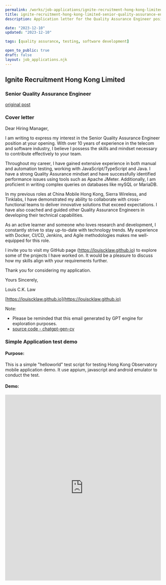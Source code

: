 ```yaml
---
permalink: /works/job-applications/ignite-recruitment-hong-kong-limited-senior-quality-assurance-engineer/index.html
title: ignite-recruitment-hong-kong-limited-senior-quality-assurance-engineer-application-page
description: Application letter for the Quality Assurance Engineer position at aacat fintech Limited.

date: "2023-12-10"
updated: "2023-12-10"

tags: [quality assurance, testing, software development]

open_to_public: true
draft: false
layout: job_applications.njk
---
```


<!-- http://localhost:8080/works/job-applications/ignite-recruitment-hong-kong-limited-senior-quality-assurance-engineer/index.html -->

<div class="letter-header">
  <h2>Ignite Recruitment Hong Kong Limited</h2>
  <h3>Senior Quality Assurance Engineer</h3>
  <p><a href="./post.png">original post</a></p>
</div>

### Cover letter

<div class="letter-container">
Dear Hiring Manager,

<div class="spacer"></div>

I am writing to express my interest in the Senior Quality Assurance Engineer position at your opening. With over 10 years of experience in the telecom and software industry, I believe I possess the skills and mindset necessary to contribute effectively to your team.

Throughout my career, I have gained extensive experience in both manual and automation testing, working with JavaScript/TypeScript and Java. I have a strong Quality Assurance mindset and have successfully identified performance issues using tools such as Apache JMeter. Additionally, I am proficient in writing complex queries on databases like mySQL or MariaDB.

In my previous roles at China Mobile Hong Kong, Sierra Wireless, and Tinklabs, I have demonstrated my ability to collaborate with cross-functional teams to deliver innovative solutions that exceed expectations. I have also coached and guided other Quality Assurance Engineers in developing their technical capabilities.

As an active learner and someone who loves research and development, I constantly strive to stay up-to-date with technology trends. My experience with Docker, CI/CD, Jenkins, and Agile methodologies makes me well-equipped for this role.

I invite you to visit my GitHub page (https://louiscklaw.github.io) to explore some of the projects I have worked on. It would be a pleasure to discuss how my skills align with your requirements further.

Thank you for considering my application.

<div class="spacer"></div>

Yours Sincerely,

Louis C.K. Law

[https://louiscklaw.github.io](https://louiscklaw.github.io)

<div class="spacer"></div>

Note:
- Please be reminded that this email generated by GPT engine for exploration purposes.
- [source code - chatgpt-gen-cv](https://github.com/louiscklaw/ai-playlist/tree/master/teamprompt-tryout/chatgpt-gen-cv)
</div>

### Simple Application test demo

#### Purpose:

This is a simple "helloworld" test script for testing Hong Kong Observatory mobile application demo. It use appium, javascript and android emulator to conduct the test.

#### Demo:

<iframe 
  class="shadow"
  width="100%" 
  height="600px" 
  src="https://www.youtube.com/embed/2fMBSod31ao" 
  title="YouTube video player" 
  frameborder="0" 
  allow="accelerometer; autoplay; clipboard-write; encrypted-media; gyroscope; picture-in-picture; web-share" 
  allowfullscreen>
</iframe>